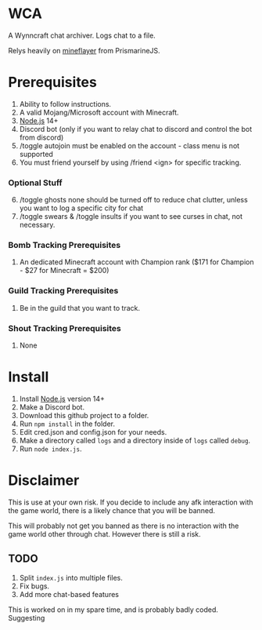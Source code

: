 # WCA
A Wynncraft chat archiver. Logs chat to a file.

Relys heavily on <a target="_blank" href="https://github.com/PrismarineJS/mineflayer">mineflayer</a> from PrismarineJS.

# Prerequisites
1. Ability to follow instructions.
2. A valid Mojang/Microsoft account with Minecraft.
3. [Node.js](https://nodejs.dev/) 14+
4. Discord bot (only if you want to relay chat to discord and control the bot from discord)
5. /toggle autojoin must be enabled on the account - class menu is not supported
6. You must friend yourself by using /friend \<ign> for specific tracking.

### Optional Stuff
6. /toggle ghosts none should be turned off to reduce chat clutter, unless you want to log a specific city for chat
7. /toggle swears & /toggle insults if you want to see curses in chat, not necessary.


### Bomb Tracking Prerequisites 
1. An dedicated Minecraft account with Champion rank ($171 for Champion - $27 for Minecraft = $200)

### Guild Tracking Prerequisites
1. Be in the guild that you want to track.

### Shout Tracking Prerequisites
1. None

# Install
1. Install [Node.js](https://nodejs.dev/) version 14+ 
2. Make a Discord bot.
3. Download this github project to a folder.
4. Run `npm install` in the folder.
5. Edit cred.json and config.json for your needs.
6. Make a directory called `logs` and a directory inside of `logs` called `debug`.
7. Run `node index.js`.

# Disclaimer
This is use at your own risk. If you decide to include any afk interaction with the game world, there is a likely chance that you will be banned.

This will probably not get you banned as there is no interaction with the game world other through chat. However there is still a risk.

## TODO
1. Split `index.js` into multiple files.
2. Fix bugs.
3. Add more chat-based features

This is worked on in my spare time, and is probably badly coded. Suggesting 



